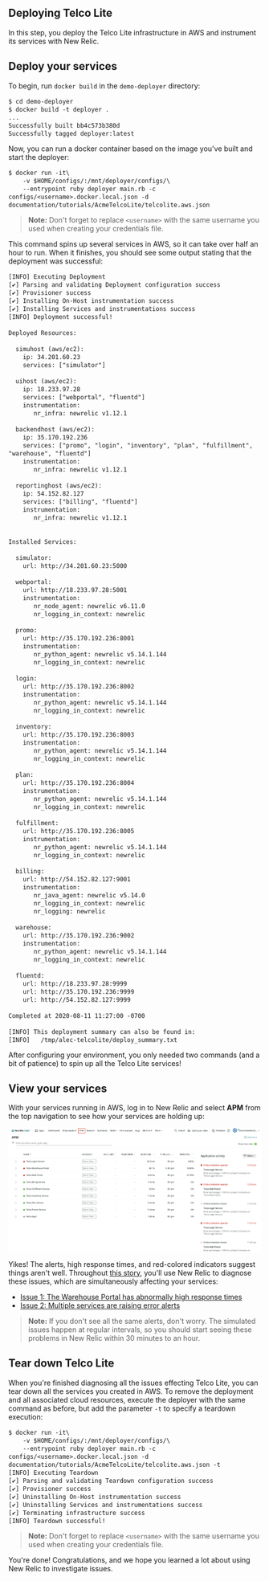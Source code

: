 ## Deploying Telco Lite

In this step, you deploy the Telco Lite infrastructure in AWS and instrument its services with New Relic.

## Deploy your services

To begin, run `docker build` in the `demo-deployer` directory:

```console
$ cd demo-deployer
$ docker build -t deployer .
...
Successfully built bb4c573b380d
Successfully tagged deployer:latest
```

Now, you can run a docker container based on the image you've built and start the deployer:

```console
$ docker run -it\
    -v $HOME/configs/:/mnt/deployer/configs/\
    --entrypoint ruby deployer main.rb -c configs/<username>.docker.local.json -d documentation/tutorials/AcmeTelcoLite/telcolite.aws.json
```

> **Note:** Don't forget to replace `<username>` with the same username you used when creating your credentials file.

This command spins up several services in AWS, so it can take over half an hour to run. When it finishes, you should see some output stating that the deployment was successful:

```console
[INFO] Executing Deployment
[✔] Parsing and validating Deployment configuration success
[✔] Provisioner success
[✔] Installing On-Host instrumentation success
[✔] Installing Services and instrumentations success
[INFO] Deployment successful!

Deployed Resources:

  simuhost (aws/ec2):
    ip: 34.201.60.23
    services: ["simulator"]

  uihost (aws/ec2):
    ip: 18.233.97.28
    services: ["webportal", "fluentd"]
    instrumentation:
       nr_infra: newrelic v1.12.1

  backendhost (aws/ec2):
    ip: 35.170.192.236
    services: ["promo", "login", "inventory", "plan", "fulfillment", "warehouse", "fluentd"]
    instrumentation:
       nr_infra: newrelic v1.12.1

  reportinghost (aws/ec2):
    ip: 54.152.82.127
    services: ["billing", "fluentd"]
    instrumentation:
       nr_infra: newrelic v1.12.1


Installed Services:

  simulator:
    url: http://34.201.60.23:5000

  webportal:
    url: http://18.233.97.28:5001
    instrumentation:
       nr_node_agent: newrelic v6.11.0
       nr_logging_in_context: newrelic

  promo:
    url: http://35.170.192.236:8001
    instrumentation:
       nr_python_agent: newrelic v5.14.1.144
       nr_logging_in_context: newrelic

  login:
    url: http://35.170.192.236:8002
    instrumentation:
       nr_python_agent: newrelic v5.14.1.144
       nr_logging_in_context: newrelic

  inventory:
    url: http://35.170.192.236:8003
    instrumentation:
       nr_python_agent: newrelic v5.14.1.144
       nr_logging_in_context: newrelic

  plan:
    url: http://35.170.192.236:8004
    instrumentation:
       nr_python_agent: newrelic v5.14.1.144
       nr_logging_in_context: newrelic

  fulfillment:
    url: http://35.170.192.236:8005
    instrumentation:
       nr_python_agent: newrelic v5.14.1.144
       nr_logging_in_context: newrelic

  billing:
    url: http://54.152.82.127:9001
    instrumentation:
       nr_java_agent: newrelic v5.14.0
       nr_logging_in_context: newrelic
       nr_logging: newrelic

  warehouse:
    url: http://35.170.192.236:9002
    instrumentation:
       nr_python_agent: newrelic v5.14.1.144
       nr_logging_in_context: newrelic

  fluentd:
    url: http://18.233.97.28:9999
    url: http://35.170.192.236:9999
    url: http://54.152.82.127:9999

Completed at 2020-08-11 11:27:00 -0700

[INFO] This deployment summary can also be found in:
[INFO]   /tmp/alec-telcolite/deploy_summary.txt
```

After configuring your environment, you only needed two commands (and a bit of patience) to spin up all the Telco Lite services!

## View your services

With your services running in AWS, log in to New Relic and select **APM** from the top navigation to see how your services are holding up:

![APM story introduction](imgs/story-introduction.png)

Yikes! The alerts, high response times, and red-colored indicators suggest things aren't well. Throughout [this story](story.md), you'll use New Relic to diagnose these issues, which are simultaneously affecting your services:

- [Issue 1: The Warehouse Portal has abnormally high response times](high-response-times.md)
- [Issue 2: Multiple services are raising error alerts](error-alerts.md)

> **Note:** If you don't see all the same alerts, don't worry. The simulated issues happen at regular intervals, so you should start seeing these problems in New Relic within 30 minutes to an hour.

## Tear down Telco Lite

When you're finished diagnosing all the issues effecting Telco Lite, you can tear down all the services you created in AWS. To remove the deployment and all associated cloud resources, execute the deployer with the same command as before, but add the parameter `-t` to specify a teardown execution:

```console
$ docker run -it\
    -v $HOME/configs/:/mnt/deployer/configs/\
    --entrypoint ruby deployer main.rb -c configs/<username>.docker.local.json -d documentation/tutorials/AcmeTelcoLite/telcolite.aws.json -t
[INFO] Executing Teardown
[✔] Parsing and validating Teardown configuration success
[✔] Provisioner success
[✔] Uninstalling On-Host instrumentation success
[✔] Uninstalling Services and instrumentations success
[✔] Terminating infrastructure success
[INFO] Teardown successful!
```

> **Note:** Don't forget to replace `<username>` with the same username you used when creating your credentials file.

You're done! Congratulations, and we hope you learned a lot about using New Relic to investigate issues.